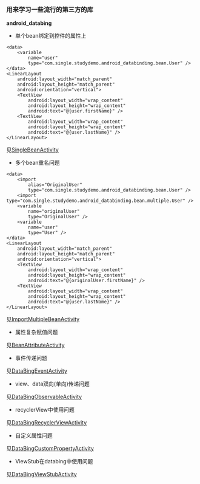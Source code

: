 ### 用来学习一些流行的第三方的库

**android_databing**

- 单个bean绑定到控件的属性上
```
<data>
    <variable
        name="user"
        type="com.single.studydemo.android_databinding.bean.User" />
</data>
<LinearLayout
    android:layout_width="match_parent"
    android:layout_height="match_parent"
    android:orientation="vertical">
    <TextView
        android:layout_width="wrap_content"
        android:layout_height="wrap_content"
        android:text="@{user.firstName}" />
    <TextView
        android:layout_width="wrap_content"
        android:layout_height="wrap_content"
        android:text="@{user.lastName}" />
</LinearLayout>
```
见[SingleBeanActivity](https://github.com/xiangcman/StudyDemo-master/blob/master/app/src/main/java/com/single/studydemo/android_databinding/SingleBeanActivity.java)



- 多个bean重名问题
```
<data>
    <import
        alias="OriginalUser"
        type="com.single.studydemo.android_databinding.bean.User" />
    <import type="com.single.studydemo.android_databinding.bean.multiple.User" />
    <variable
        name="originalUser"
        type="OriginalUser" />
    <variable
        name="user"
        type="User" />
</data>
<LinearLayout
    android:layout_width="match_parent"
    android:layout_height="match_parent"
    android:orientation="vertical">
    <TextView
        android:layout_width="wrap_content"
        android:layout_height="wrap_content"
        android:text="@{originalUser.firstName}" />
    <TextView
        android:layout_width="wrap_content"
        android:layout_height="wrap_content"
        android:text="@{user.lastName}" />
</LinearLayout>
```
见[ImportMultipleBeanActivity](https://github.com/xiangcman/StudyDemo-master/blob/master/app/src/main/java/com/single/studydemo/android_databinding/ImportMultipleBeanActivity.java)



- 属性复杂赋值问题

见[BeanAttributeActivity](https://github.com/xiangcman/StudyDemo-master/blob/master/app/src/main/java/com/single/studydemo/android_databinding/BeanAttributeActivity.java)



- 事件传递问题

见[DataBingEventActivity](https://github.com/xiangcman/StudyDemo-master/blob/master/app/src/main/java/com/single/studydemo/android_databinding/DataBingEventActivity.java)



- view、data双向(单向)传递问题

见[DataBingObservableActivity](https://github.com/xiangcman/StudyDemo-master/blob/master/app/src/main/java/com/single/studydemo/android_databinding/DataBingObservableActivity.java)



- recyclerView中使用问题

见[DataBingRecyclerViewActivity](https://github.com/xiangcman/StudyDemo-master/blob/master/app/src/main/java/com/single/studydemo/android_databinding/DataBingRecyclerViewActivity.java)



- 自定义属性问题

见[DataBingCustomPropertyActivity](https://github.com/xiangcman/StudyDemo-master/blob/master/app/src/main/java/com/single/studydemo/android_databinding/DataBingCustomPropertyActivity.java)



- ViewStub在databing中使用问题

见[DataBingViewStubActivity](https://github.com/xiangcman/StudyDemo-master/blob/master/app/src/main/java/com/single/studydemo/android_databinding/DataBingViewStubActivity.java)
